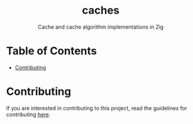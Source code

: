 <h1 align="center">caches</h1>

<p align="center">Cache and cache algorithm implementations in Zig</p>

# Table of Contents

- [Contributing](#contributing)

# Contributing

If you are interested in contributing to this project, read the guidelines for contributing [here](CONTRIBUTING.md).
